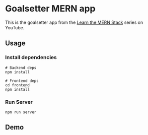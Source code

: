 # Goalsetter MERN app

This is the goalsetter app from the [Learn the MERN Stack](https://www.youtube.com/watch?v=-0exw-9YJBo) series on YouTube.

## Usage

### Install dependencies

```
# Backend deps
npm install

# Frontend deps
cd frontend
npm install
```

### Run Server

```
npm run server
```

## Demo
